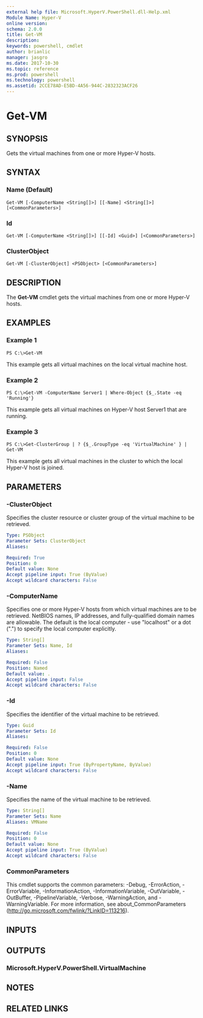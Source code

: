 ```yaml
---
external help file: Microsoft.HyperV.PowerShell.dll-Help.xml
Module Name: Hyper-V
online version: 
schema: 2.0.0
title: Get-VM
description: 
keywords: powershell, cmdlet
author: brianlic
manager: jasgro
ms.date: 2017-10-30
ms.topic: reference
ms.prod: powershell
ms.technology: powershell
ms.assetid: 2CCE78AD-E5BD-4A56-944C-2832323ACF26
---
```


# Get-VM

## SYNOPSIS
Gets the virtual machines from one or more Hyper-V hosts.

## SYNTAX

### Name (Default)
```
Get-VM [-ComputerName <String[]>] [[-Name] <String[]>] [<CommonParameters>]
```

### Id
```
Get-VM [-ComputerName <String[]>] [[-Id] <Guid>] [<CommonParameters>]
```

### ClusterObject
```
Get-VM [-ClusterObject] <PSObject> [<CommonParameters>]
```

## DESCRIPTION
The **Get-VM** cmdlet gets the virtual machines from one or more Hyper-V hosts.

## EXAMPLES

### Example 1
```
PS C:\>Get-VM
```

This example gets all virtual machines on the local virtual machine host.

### Example 2
```
PS C:\>Get-VM -ComputerName Server1 | Where-Object {$_.State -eq 'Running'}
```

This example gets all virtual machines on Hyper-V host Server1 that are running.

### Example 3
```
PS C:\>Get-ClusterGroup | ? {$_.GroupType -eq 'VirtualMachine' } | Get-VM
```

This example gets all virtual machines in the cluster to which the local Hyper-V host is joined.

## PARAMETERS

### -ClusterObject
Specifies the cluster resource or cluster group of the virtual machine to be retrieved.

```yaml
Type: PSObject
Parameter Sets: ClusterObject
Aliases: 

Required: True
Position: 0
Default value: None
Accept pipeline input: True (ByValue)
Accept wildcard characters: False
```

### -ComputerName
Specifies one or more Hyper-V hosts from which virtual machines are to be retrieved.
NetBIOS names, IP addresses, and fully-qualified domain names are allowable.
The default is the local computer - use "localhost" or a dot (".") to specify the local computer explicitly.

```yaml
Type: String[]
Parameter Sets: Name, Id
Aliases: 

Required: False
Position: Named
Default value: .
Accept pipeline input: False
Accept wildcard characters: False
```

### -Id
Specifies the identifier of the virtual machine to be retrieved.

```yaml
Type: Guid
Parameter Sets: Id
Aliases: 

Required: False
Position: 0
Default value: None
Accept pipeline input: True (ByPropertyName, ByValue)
Accept wildcard characters: False
```

### -Name
Specifies the name of the virtual machine to be retrieved.

```yaml
Type: String[]
Parameter Sets: Name
Aliases: VMName

Required: False
Position: 0
Default value: None
Accept pipeline input: True (ByValue)
Accept wildcard characters: False
```

### CommonParameters
This cmdlet supports the common parameters: -Debug, -ErrorAction, -ErrorVariable, -InformationAction, -InformationVariable, -OutVariable, -OutBuffer, -PipelineVariable, -Verbose, -WarningAction, and -WarningVariable. For more information, see about_CommonParameters (http://go.microsoft.com/fwlink/?LinkID=113216).

## INPUTS

## OUTPUTS

### Microsoft.HyperV.PowerShell.VirtualMachine

## NOTES

## RELATED LINKS

